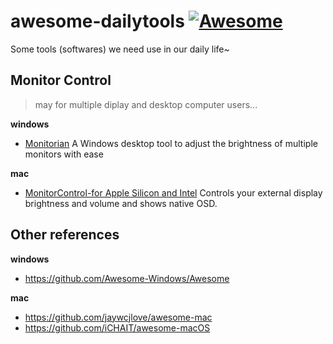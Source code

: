 # awesome-dailytools [![Awesome](https://cdn.rawgit.com/sindresorhus/awesome/d7305f38d29fed78fa85652e3a63e154dd8e8829/media/badge.svg)](https://github.com/sindresorhus/awesome)

Some tools (softwares) we need use in our daily life~

## Monitor Control

> may for multiple diplay and desktop computer users...

**windows**
- [Monitorian](https://github.com/emoacht/Monitorian) A Windows desktop tool to adjust the brightness of multiple monitors with ease

**mac**
- [MonitorControl-for Apple Silicon and Intel](https://github.com/MonitorControl/MonitorControl) Controls your external display brightness and volume and shows native OSD. 

## Other references

**windows**
- https://github.com/Awesome-Windows/Awesome

**mac**
- https://github.com/jaywcjlove/awesome-mac
- https://github.com/iCHAIT/awesome-macOS
